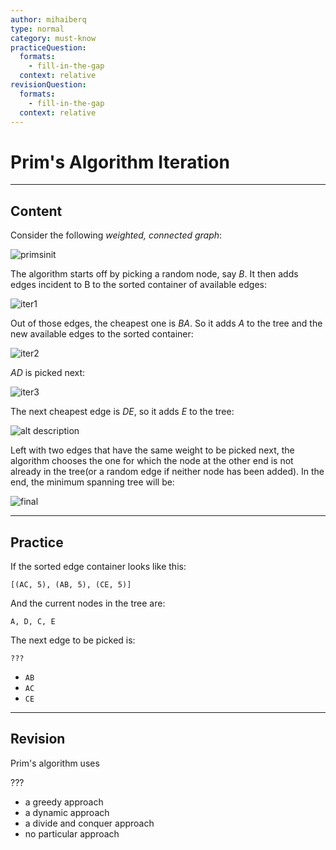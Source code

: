 ```yaml
---
author: mihaiberq
type: normal
category: must-know
practiceQuestion:
  formats:
    - fill-in-the-gap
  context: relative
revisionQuestion:
  formats:
    - fill-in-the-gap
  context: relative
---
```


# Prim's Algorithm Iteration


---

## Content

Consider the following *weighted, connected graph*:

![primsinit](https://img.enkipro.com/6b7311859751de6cfaa608c8e661e516.png)

The algorithm starts off by picking a random node, say *B*. It then adds edges incident to B to the sorted container of available edges:

![iter1](https://img.enkipro.com/46d35429206cf9d52c4162d7e043a10a.png)

Out of those edges, the cheapest one is *BA*. So it adds *A* to the tree and the new available edges to the sorted container:

![iter2](https://img.enkipro.com/09fe967ccf0f13887c55aaee6ff4d169.png)

*AD* is picked next:

![iter3](https://img.enkipro.com/5ae7f44df86102a32d7f4eaf30cd113c.png)

The next cheapest edge is *DE*, so it adds *E* to the tree:

![alt description](https://img.enkipro.com/51bdceeefb410a4ff763d12e7560c204.png)

Left with two edges that have the same weight to be picked next, the algorithm chooses the one for which the node at the other end is not already in the tree(or a random edge if neither node has been added). In the end, the minimum spanning tree will be:

![final](https://img.enkipro.com/9b43122686b2efeedea6f29d2920e619.png)


---

## Practice

If the sorted edge container looks like this:

```plain-text
[(AC, 5), (AB, 5), (CE, 5)]
```

And the current nodes in the tree are:

```plain-text
A, D, C, E
```

The next edge to be picked is:

```plain-text
???
```

- `AB`
- `AC`
- `CE`


---

## Revision

Prim's algorithm uses

???

- a greedy approach
- a dynamic approach
- a divide and conquer approach
- no particular approach
